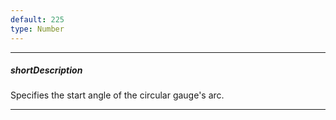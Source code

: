 ```yaml
---
default: 225
type: Number
---
```

---
##### shortDescription
Specifies the start angle of the circular gauge's arc.

---
